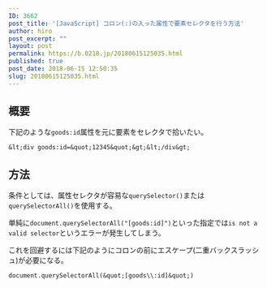 ```yaml
---
ID: 3662
post_title: '[JavaScript] コロン(:)の入った属性で要素セレクタを行う方法'
author: hiro
post_excerpt: ""
layout: post
permalink: https://b.0218.jp/20180615125035.html
published: true
post_date: 2018-06-15 12:50:35
slug: 20180615125035.html
---
```

## 概要
下記のような`goods:id`属性を元に要素をセレクタで拾いたい。

```language-html
&lt;div goods:id=&quot;12345&quot;&gt;&lt;/div&gt;
```

## 方法

条件としては、属性セレクタが容易な`querySelector()`または`querySelectorAll()`を使用する。

単純に`document.querySelectorAll("[goods:id]")`といった指定では`is not a valid selector`というエラーが発生してしまう。

これを回避するには下記のようにコロンの前にエスケープ(二重バックスラッシュ)が必要になる。

```language-js
document.querySelectorAll(&quot;[goods\\:id]&quot;)
```